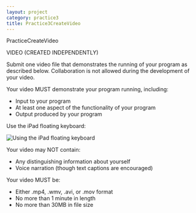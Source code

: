 ```yaml
---
layout: project
category: practice3
title: Practice3CreateVideo
---
```

PracticeCreateVideo

VIDEO (CREATED INDEPENDENTLY)

Submit one video file that demonstrates the running of your program as described below. Collaboration is not allowed during the development of your video.

Your video MUST demonstrate your program running, including:

*   Input to your program
*   At least one aspect of the functionality of your program
*   Output produced by your program

Use the iPad floating keyboard:

![Using the iPad floating keyboard](/apcsp\practice3\ipadFloatingKeyboard.gif)

Your video may NOT contain:

*   Any distinguishing information about yourself
*   Voice narration (though text captions are encouraged)


Your video MUST be:

*   Either .mp4, .wmv, .avi, or .mov format
*   No more than 1 minute in length
*   No more than 30MB in file size
